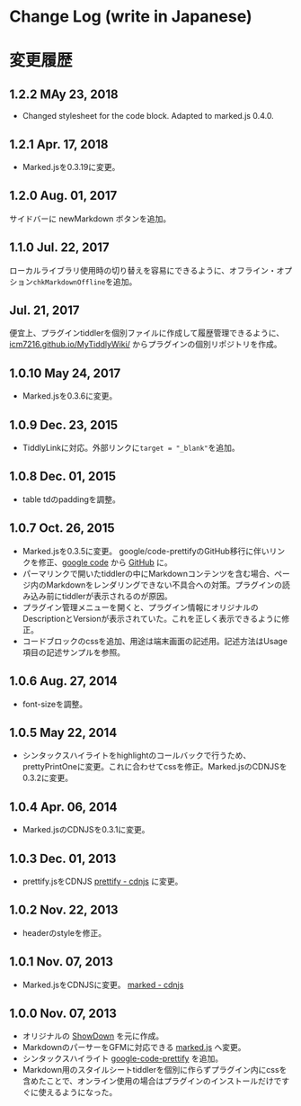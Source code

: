 # Change Log (write in Japanese)

# 変更履歴

## 1.2.2 MAy 23, 2018

*   Changed stylesheet for the code block. Adapted to marked.js 0.4.0.

## 1.2.1 Apr. 17, 2018

*   Marked.jsを0.3.19に変更。

## 1.2.0 Aug. 01, 2017

サイドバーに newMarkdown ボタンを追加。

## 1.1.0 Jul. 22, 2017

ローカルライブラリ使用時の切り替えを容易にできるように、オフライン・オプション`chkMarkdownOffline`を追加。

## Jul. 21, 2017

便宜上、プラグインtiddlerを個別ファイルに作成して履歴管理できるように、[icm7216.github.io/MyTiddlyWiki/](https://icm7216.github.io/MyTiddlyWiki/) からプラグインの個別リポジトリを作成。
 
## 1.0.10 May 24, 2017

*   Marked.jsを0.3.6に変更。

## 1.0.9 Dec. 23, 2015

*   TiddlyLinkに対応。外部リンクに`target = "_blank"`を追加。

## 1.0.8 Dec. 01, 2015

*   table tdのpaddingを調整。

## 1.0.7 Oct. 26, 2015

*   Marked.jsを0.3.5に変更。 google/code-prettifyのGitHub移行に伴いリンクを修正、[google code](https://code.google.com/p/google-code-prettify/) から [GitHub](https://github.com/google/code-prettify) に。
*   パーマリンクで開いたtiddlerの中にMarkdownコンテンツを含む場合、ページ内のMarkdownをレンダリングできない不具合への対策。プラグインの読み込み前にtiddlerが表示されるのが原因。
*   プラグイン管理メニューを開くと、プラグイン情報にオリジナルのDescriptionとVersionが表示されていた。これを正しく表示できるように修正。
*   コードブロックのcssを追加、用途は端末画面の記述用。記述方法はUsage項目の記述サンプルを参照。

## 1.0.6 Aug. 27, 2014

*   font-sizeを調整。

## 1.0.5 May 22, 2014
*   シンタックスハイライトをhighlightのコールバックで行うため、prettyPrintOneに変更。これに合わせてcssを修正。Marked.jsのCDNJSを0.3.2に変更。

## 1.0.4 Apr. 06, 2014

*   Marked.jsのCDNJSを0.3.1に変更。

## 1.0.3 Dec. 01, 2013

*   prettify.jsをCDNJS [prettify - cdnjs](http://cdnjs.com/libraries/prettify/) に変更。 

## 1.0.2 Nov. 22, 2013

*   headerのstyleを修正。

## 1.0.1 Nov. 07, 2013

*   Marked.jsをCDNJSに変更。 [marked - cdnjs](http://cdnjs.com/libraries/marked/)

## 1.0.0 Nov. 07, 2013

*   オリジナルの [ShowDown](http://showdown.tiddlyspace.com/) を元に作成。
*   MarkdownのパーサーをGFMに対応できる [marked.js](https://github.com/chjj/marked/tree/master/) へ変更。
*   シンタックスハイライト [google-code-prettify](https://github.com/google/code-prettify/tree/master) を追加。
*   Markdown用のスタイルシートtiddlerを個別に作らずプラグイン内にcssを含めたことで、オンライン使用の場合はプラグインのインストールだけですぐに使えるようになった。